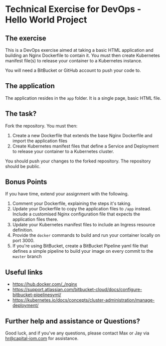 # Technical Exercise for DevOps - Hello World Project

## The exercise

This is a DevOps exercise aimed at taking a basic HTML application and building an Nginx Dockerfile to contain it. You must then create Kubernetes manifest file(s) to release your container to a Kubernetes instance.

You will need a BitBucket or GitHub account to push your code to.

## The application

The application resides in the `app` folder. It is a single page, basic HTML file.

## The task?

Fork the repository. You must then:

1. Create a new Dockerfile that extends the base Nginx Dockerfile and import the application files
2. Create Kubernetes manifest files that define a Service and Deployment to release your container to a Kubernetes cluster.

You should push your changes to the forked repository. The repository should be public.

## Bonus Points

If you have time, extend your assignment with the following.

1. Comment your Dockerfile, explaining the steps it's taking. 
2. Update your Dockerfile to copy the application files to `/app` instead. Include a customised Nginx configuration file that expects the application files there.  
3. Update your Kubernetes manifest files to include an Ingress resource definition.
4. Provide the `docker` commands to build and run your container locally on port 3000.
5. If you're using BitBucket, create a BitBucket Pipeline yaml file that defines a simple pipeline to build your image on every commit to the `master` branch

## Useful links

- https://hub.docker.com/_/nginx
- https://support.atlassian.com/bitbucket-cloud/docs/configure-bitbucket-pipelinesyml/
- https://kubernetes.io/docs/concepts/cluster-administration/manage-deployment/

## Further help and assistance or Questions?

Good luck, and if you've any questions, please contact Max or Jay via hr@capital-iom.com for assistance.
